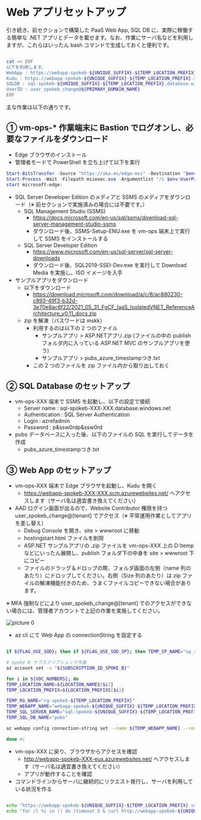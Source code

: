 # Web アプリセットアップ

引き続き、前セクションで構築した PaaS Web App, SQL DB に、実際に稼働する簡単な .NET アプリとデータを載せます。なお、作業にサーバ名などを利用しますが、これらはいったん bash コマンドで生成しておくと便利です。

```bash

cat << EOF
以下を利用します。
WebApp : https://webapp-spokeb-${UNIQUE_SUFFIX}-${TEMP_LOCATION_PREFIX}.azurewebsites.net/
Kudu : https://webapp-spokeb-${UNIQUE_SUFFIX}-${TEMP_LOCATION_PREFIX}.scm.azurewebsites.net/
SQLDB : sql-spokeb-${UNIQUE_SUFFIX}-${TEMP_LOCATION_PREFIX}.database.windows.net
UserID : user_spokeb_change@${PRIMARY_DOMAIN_NAME}
EOF

```

主な作業は以下の通りです。

## ① vm-ops-* 作業端末に Bastion でログオンし、必要なファイルをダウンロード

- Edge ブラウザのインストール
- 管理者モードで PowerShell を立ち上げて以下を実行

```PowerShell
Start-BitsTransfer -Source "https://aka.ms/edge-msi" -Destination "$env:USERPROFILE\Downloads\MicrosoftEdgeEnterpriseX64.msi"
Start-Process -Wait -Filepath msiexec.exe -Argumentlist "/i $env:UserProfile\Downloads\MicrosoftEdgeEnterpriseX64.msi /q"
start microsoft-edge:
```

- SQL Server Developer Edition のメディアと SSMS のメディアをダウンロード（※ 前セクションで実施済みの場合には不要です。）
  - SQL Management Studio (SSMS)
    - https://docs.microsoft.com/en-us/sql/ssms/download-sql-server-management-studio-ssms
    - ダウンロード後、SSMS-Setup-ENU.exe を vm-ops 端末上で実行して SSMS をインストールする
  - SQL Server Developer Edition
    - https://www.microsoft.com/en-us/sql-server/sql-server-downloads
    - ダウンロード後、SQL2019-SSEI-Dev.exe を実行して Download Media を実施し、ISO イメージを入手
- サンプルアプリをダウンロード
  - 以下をダウンロード
    - https://download.microsoft.com/download/a/c/8/ac880230-c893-49f3-b32d-3e70e8ac6f22/2021_05_31_FgCF_IaaS_IsolatedVNET_ReferenceArchitecture_v0.11_docs.zip
  - zip を解凍（パスワードは mskk）
    - 利用するのは以下の 2 つのファイル
      - サンプルアプリ > ASP.NETアプリ.zip (ファイルの中の publish フォルダ内に入っている ASP.NET MVC のサンプルアプリを使う)
      - サンプルアプリ > pubs_azure_timestampつき.txt
    - この 2 つのファイルを zip ファイル内から取り出しておく

## ② SQL Database のセットアップ

- vm-ops-XXX 端末で SSMS を起動し、以下の設定で接続
  - Server name : sql-spokeb-XXX-XXX.database.windows.net
  - Authentication : SQL Server Authentication
  - Login : azrefadmin
  - Password : p&ssw0rdp&ssw0rd
- pubs データベースに入った後、以下のファイルの SQL を実行してデータを作成
  - pubs_azure_timestampつき.txt

## ③ Web App  のセットアップ

- vm-ops-XXX 端末で Edge ブラウザを起動し、Kudu を開く
  - https://webapp-spokeb-XXX-XXX.scm.azurewebsites.net/ へアクセスします（サーバ名は適宜書き換えてください）
- AAD ログイン画面が出るので、Website Contributor 権限を持つ user_spokeb_change@[tenant] でアクセス（※ 平常運用作業としてアプリを差し替え）
  - Debug Console を開き、site > wwwroot に移動
  - hostingstart.html ファイルを削除
  - ASP.NET サンプルアプリの .zip ファイルを vm-ops-XXX 上の D:\temp などにいったん展開し、publish フォルダ下の中身を site > wwwroot 下にコピー
  - ファイルのドラッグ＆ドロップの際、フォルダ画面の左側（name 列のあたり）にドロップしてください。右側（Size 列のあたり）は zip ファイルの解凍機能付きのため、うまくファイルコピーできない場合があります。

※ MFA 強制などにより user_spokeb_change@[tenant] でのアクセスができない場合には、管理者アカウントで上記の作業を実施してください。

![picture 0](./images/e74cb3e06dfea95315ea677b8cb61114a81431a2c06e88041d087682f28e8693.png)  

- az cli にて Web App の connectionString を設定する

```bash

if ${FLAG_USE_SOD}; then if ${FLAG_USE_SOD_SP}; then TEMP_SP_NAME="sp_spokeb_dev"; az login --service-principal --username ${SP_APP_IDS[${TEMP_SP_NAME}]} --password ${SP_PWDS[${TEMP_SP_NAME}]} --tenant ${PRIMARY_DOMAIN_NAME} --allow-no-subscriptions; else az account clear; az login -u "user_spokeb_dev@${PRIMARY_DOMAIN_NAME}" -p "${ADMIN_PASSWORD}"; fi; fi

# Spoke B サブスクリプションで作業
az account set -s "${SUBSCRIPTION_ID_SPOKE_B}"

for i in ${VDC_NUMBERS}; do
TEMP_LOCATION_NAME=${LOCATION_NAMES[$i]}
TEMP_LOCATION_PREFIX=${LOCATION_PREFIXS[$i]}

TEMP_RG_NAME="rg-spokeb-${TEMP_LOCATION_PREFIX}"
TEMP_WEBAPP_NAME="webapp-spokeb-${UNIQUE_SUFFIX}-${TEMP_LOCATION_PREFIX}"
TEMP_SQL_SERVER_NAME="sql-spokeb-${UNIQUE_SUFFIX}-${TEMP_LOCATION_PREFIX}"
TEMP_SQL_DB_NAME="pubs"

az webapp config connection-string set --name ${TEMP_WEBAPP_NAME} --resource-group ${TEMP_RG_NAME} --connection-string-type SQLAzure --settings PubsConnection="Server=tcp:${TEMP_SQL_SERVER_NAME}.database.windows.net,1433;Initial Catalog=pubs;Persist Security Info=False;User ID=${ADMIN_USERNAME};Password=${ADMIN_PASSWORD};MultipleActiveResultSets=False;Encrypt=True;TrustServerCertificate=True;ConnectRetryCount=3;ConnectRetryInterval=30;Connection Timeout=60;Language=Japanese;"

done #i

```

- vm-ops-XXX に戻り、ブラウザからアクセスを確認
  - http://webapp-spokeb-XXX-eus.azurewebsites.net/ へアクセスします（サーバ名は適宜書き換えてください）
  - アプリが動作することを確認
- コマンドラインからサーバに継続的にリクエスト発行し、サーバを利用している状況を作る

```bash

echo "https://webapp-spokeb-${UNIQUE_SUFFIX}-${TEMP_LOCATION_PREFIX}.scm.azurewebsites.net/"
echo "for /l %i in () do (timeout 5 & curl http://webapp-spokeb-${UNIQUE_SUFFIX}-${TEMP_LOCATION_PREFIX}.azurewebsites.net/Home/Ping)"

```

